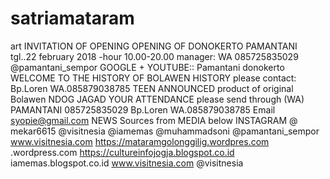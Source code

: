 # satriamataram
art 
INVITATION OF OPENING OPENING OF DONOKERTO PAMANTANI
tgl..22 february 2018 -hour 10.00-20.00
manager: WA 085725835029 @pamantani_sempor
GOOGLE + YOUTUBE:: Pamantani donokerto
WELCOME TO THE HISTORY OF BOLAWEN HISTORY
please contact: Bp.Loren WA.085879038785
TEEN ANNOUNCED product of original Bolawen NDOG JAGAD
YOUR ATTENDANCE please send through (WA)
PAMANTANI 085725835029
Bp.Loren WA.085879038785
Email syopie@gmail.com
NEWS Sources from MEDIA below
INSTAGRAM @ mekar6615 @visitnesia @iamemas @muhammadsoni @pamantani_sempor
www.visitnesia.com
https://mataramgolonggilig.wordpres.com
.wordpress.com
https://cultureinfojogja.blogspot.co.id
iamemas.blogspot.co.id  www.visitnesia.com @visitnesia
